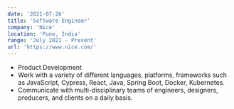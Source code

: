 ```yaml
---
date: '2021-07-26'
title: 'Software Engineer'
company: 'Nice'
location: 'Pune, India'
range: 'July 2021 - Present'
url: 'https://www.nice.com/'
---
```


- Product Development
- Work with a variety of different languages, platforms, frameworks such as JavaScript, Cypress, React, Java, Spring Boot, Docker, Kubernetes.
- Communicate with multi-disciplinary teams of engineers, designers, producers, and clients on a daily basis.
